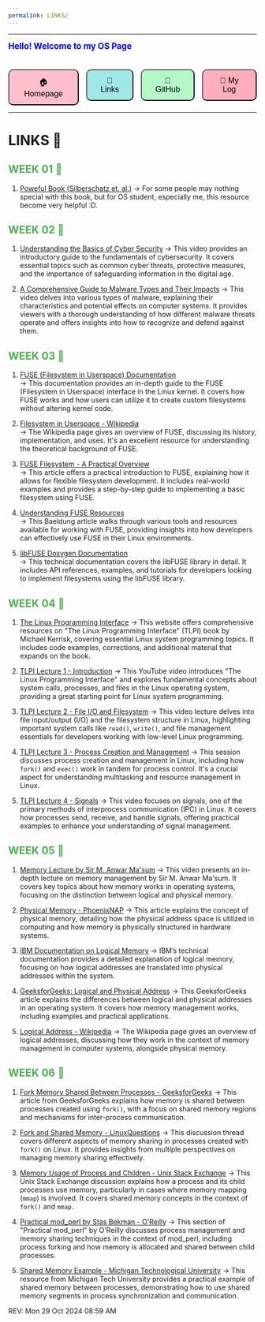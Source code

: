 ```yaml
---
permalink: LINKS/
---
```

---

<span style="color:#0000FF; font-weight:bold; font-size:larger;">Hello! Welcome to my OS Page </span>
<br><br>

<!-- Button container with animations -->
<div style="display: flex; gap: 15px; justify-content: center; margin-top: 20px;">

  <!-- Homepage Button -->
  <a href="https://rooout.github.io/os242/" style="text-decoration:none;">
    <button style="background-color: #FFC0CB; padding: 12px 20px; border-radius: 10px; font-size: medium; cursor: pointer; transition: transform 0.2s, background-color 0.2s;">
      🏠 Homepage
    </button>
  </a>

  <!-- Links Button -->
  <a href="https://rooout.github.io/os242/LINKS/" style="text-decoration:none;">
    <button style="background-color: #A0E7E5; padding: 12px 20px; border-radius: 10px; font-size: medium; cursor: pointer; transition: transform 0.2s, background-color 0.2s;">
      🔗 Links
    </button>
  </a>

  <!-- GitHub Button -->
  <a href="https://github.com/Rooout/os242" target="_blank" style="text-decoration:none;">
    <button style="background-color: #B4F8C8; padding: 12px 20px; border-radius: 10px; font-size: medium; cursor: pointer; transition: transform 0.2s, background-color 0.2s;">
      🔗 GitHub
    </button>
  </a>

  <!-- My Log Button -->
  <a href="https://rooout.github.io/os242/TXT/mylog.txt" target="_blank" style="text-decoration:none;">
    <button style="background-color: #FFAEBC; padding: 12px 20px; border-radius: 10px; font-size: medium; cursor: pointer; transition: transform 0.2s, background-color 0.2s;">
      📝 My Log
    </button>
  </a>

</div>

<!-- Hover effects for buttons -->
<!--<style>
	button:hover {
    		transform: scale(1.1);
    	background-color: #FFDEE9;
  	}

  	p {
    		text-align: center;
  	}

	div {
		display: flex;
		justify-content: center;
		gap: 15px;
    		flex-wrap: wrap; /* Ensures buttons wrap if the screen size is small */
  	}
</style>-->

---

# LINKS 🔗
<h2 style="color:#4CAF50">WEEK 01 🚩</h2>

1. [Poweful Book (Silberschatz et. al.)](https://codex.cs.yale.edu/avi/os-book/OS10/)
-> For some people may nothing special with this book, but for OS student, especially me, this resource become very helpful :D.

<h2 style="color:#4CAF50">WEEK 02 🚩</h2>

1. [Understanding the Basics of Cyber Security](https://youtu.be/WfWMJiPh48k?si=XJbFDHgoZRfkVhNV)
-> This video provides an introductory guide to the fundamentals of cybersecurity. It covers essential topics such as common cyber threats, protective measures, and the importance of safeguarding information in the digital age.

2. [A Comprehensive Guide to Malware Types and Their Impacts](https://youtu.be/eBA8rl0c5hM?si=QvW9Tng5RYoUXPYU)
-> This video delves into various types of malware, explaining their characteristics and potential effects on computer systems. It provides viewers with a thorough understanding of how different malware threats operate and offers insights into how to recognize and defend against them.

<h2 style="color:#4CAF50">WEEK 03 🚩</h2>

1. [FUSE (Filesystem in Userspace) Documentation](https://www.kernel.org/doc/html/latest/filesystems/fuse.html)  
   -> This documentation provides an in-depth guide to the FUSE (Filesystem in Userspace) interface in the Linux kernel. It covers how FUSE works and how users can utilize it to create custom filesystems without altering kernel code.

2. [Filesystem in Userspace - Wikipedia](https://en.wikipedia.org/wiki/Filesystem_in_Userspace)  
   -> The Wikipedia page gives an overview of FUSE, discussing its history, implementation, and uses. It's an excellent resource for understanding the theoretical background of FUSE.

3. [FUSE Filesystem - A Practical Overview](https://medium.com/@goamaral/fuse-filesystem-b44768f27aa2)  
   -> This article offers a practical introduction to FUSE, explaining how it allows for flexible filesystem development. It includes real-world examples and provides a step-by-step guide to implementing a basic filesystem using FUSE.

4. [Understanding FUSE Resources](https://www.baeldung.com/linux/filesystem-in-userspace-check-resources)  
   -> This Baeldung article walks through various tools and resources available for working with FUSE, providing insights into how developers can effectively use FUSE in their Linux environments.

5. [libFUSE Doxygen Documentation](https://libfuse.github.io/doxygen/index.html)  
   -> This technical documentation covers the libFUSE library in detail. It includes API references, examples, and tutorials for developers looking to implement filesystems using the libFUSE library.

<h2 style="color:#4CAF50">WEEK 04 🚩</h2>

1. [The Linux Programming Interface](https://man7.org/tlpi/)
   -> This website offers comprehensive resources on "The Linux Programming Interface" (TLPI) book by Michael Kerrisk, covering essential Linux system programming topics. It includes code examples, corrections, and additional material that expands on the book.

2. [TLPI Lecture 1 - Introduction](https://youtu.be/n_ldm6wMnhM?si=BZjTvfmQc3tpdEVH)
   -> This YouTube video introduces "The Linux Programming Interface" and explores fundamental concepts about system calls, processes, and files in the Linux operating system, providing a great starting point for Linux system programming.

3. [TLPI Lecture 2 - File I/O and Filesystem](https://www.youtube.com/watch?v=Sj9t4IFg9qo)
   -> This video lecture delves into file input/output (I/O) and the filesystem structure in Linux, highlighting important system calls like `read()`, `write()`, and file management essentials for developers working with low-level Linux programming.

4. [TLPI Lecture 3 - Process Creation and Management](https://www.youtube.com/watch?v=0yIebMirlJc)
   -> This session discusses process creation and management in Linux, including how `fork()` and `exec()` work in tandem for process control. It's a crucial aspect for understanding multitasking and resource management in Linux.

5. [TLPI Lecture 4 - Signals](https://www.youtube.com/watch?v=bHeVE93lkzQ)
   -> This video focuses on signals, one of the primary methods of interprocess communication (IPC) in Linux. It covers how processes send, receive, and handle signals, offering practical examples to enhance your understanding of signal management.

<h2 style="color:#4CAF50">WEEK 05 🚩</h2>

1. [Memory Lecture by Sir M. Anwar Ma'sum](https://youtu.be/uFj7mKNq1t0)
   -> This video presents an in-depth lecture on memory management by Sir M. Anwar Ma'sum. It covers key topics about how memory works in operating systems, focusing on the distinction between logical and physical memory.

2. [Physical Memory - PhoenixNAP](https://phoenixnap.com/glossary/physical-memory)
   -> This article explains the concept of physical memory, detailing how the physical address space is utilized in computing and how memory is physically structured in hardware systems.

3. [IBM Documentation on Logical Memory](https://www.ibm.com/docs/en/power8?topic=memory-logical)
   -> IBM’s technical documentation provides a detailed explanation of logical memory, focusing on how logical addresses are translated into physical addresses within the system.

4. [GeeksforGeeks: Logical and Physical Address](https://www.geeksforgeeks.org/logical-and-physical-address-in-operating-system/)
   -> This GeeksforGeeks article explains the differences between logical and physical addresses in an operating system. It covers how memory management works, including examples and practical applications.

5. [Logical Address - Wikipedia](https://en.wikipedia.org/wiki/Logical_address)
   -> The Wikipedia page gives an overview of logical addresses, discussing how they work in the context of memory management in computer systems, alongside physical memory.

<h2 style="color:#4CAF50">WEEK 06 🚩</h2>

1. [Fork Memory Shared Between Processes - GeeksforGeeks](https://www.geeksforgeeks.org/fork-memory-shared-bw-processes-created-using/)
   -> This article from GeeksforGeeks explains how memory is shared between processes created using `fork()`, with a focus on shared memory regions and mechanisms for inter-process communication.

2. [Fork and Shared Memory - LinuxQuestions](https://www.linuxquestions.org/questions/programming-9/fork-and-shared-memory-4175535565/)
   -> This discussion thread covers different aspects of memory sharing in processes created with `fork()` on Linux. It provides insights from multiple perspectives on managing memory sharing effectively.

3. [Memory Usage of Process and Children - Unix Stack Exchange](https://unix.stackexchange.com/questions/687403/how-does-a-process-and-its-children-use-memory-in-case-of-mmap)
   -> This Unix Stack Exchange discussion explains how a process and its child processes use memory, particularly in cases where memory mapping (`mmap`) is involved. It covers shared memory concepts in the context of `fork()` and `mmap`.

4. [Practical mod_perl by Stas Bekman - O’Reilly](https://www.oreilly.com/library/view/practical-mod_perl/0596002270/ch10.html)
   -> This section of "Practical mod_perl" by O'Reilly discusses process management and memory sharing techniques in the context of mod_perl, including process forking and how memory is allocated and shared between child processes.

5. [Shared Memory Example - Michigan Technological University](https://www.csl.mtu.edu/cs4411.ck/www/NOTES/process/shm/example-1.html)
   -> This resource from Michigan Tech University provides a practical example of shared memory between processes, demonstrating how to use shared memory segments in process synchronization and communication.


REV: Mon 29 Oct 2024 08:59 AM
